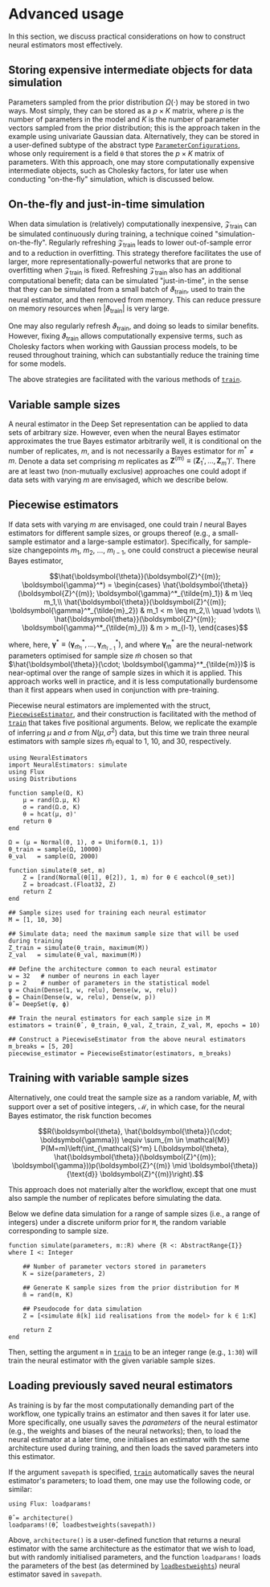 # Advanced usage

In this section, we discuss practical considerations on how to construct neural estimators most effectively.

## Storing expensive intermediate objects for data simulation

Parameters sampled from the prior distribution $\Omega(\cdot)$ may be stored in two ways. Most simply, they can be stored as a $p \times K$ matrix, where $p$ is the number of parameters in the model and $K$ is the number of parameter vectors sampled from the prior distribution; this is the approach taken in the example using univariate Gaussian data. Alternatively, they can be stored in a user-defined subtype of the abstract type [`ParameterConfigurations`](@ref), whose only requirement is a field `θ` that stores the $p \times K$ matrix of parameters. With this approach, one may store computationally expensive intermediate objects, such as Cholesky factors, for later use when conducting "on-the-fly" simulation, which is discussed below.

## On-the-fly and just-in-time simulation

When data simulation is (relatively) computationally inexpensive, $\mathcal{Z}_{\text{train}}$ can be simulated continuously during training, a technique coined "simulation-on-the-fly". Regularly refreshing $\mathcal{Z}_{\text{train}}$ leads to lower out-of-sample error and to a reduction in overfitting. This strategy therefore facilitates the use of larger, more representationally-powerful networks that are prone to overfitting when $\mathcal{Z}_{\text{train}}$ is fixed. Refreshing $\mathcal{Z}_{\text{train}}$ also has an additional computational benefit; data can be simulated "just-in-time", in the sense that they can be simulated from a small batch of $\vartheta_{\text{train}}$, used to train the neural estimator, and then removed from memory. This can reduce pressure on memory resources when $|\vartheta_{\text{train}}|$ is very large.

One may also regularly refresh $\vartheta_{\text{train}}$, and doing so leads to similar benefits. However, fixing $\vartheta_{\text{train}}$ allows computationally expensive terms, such as Cholesky factors when working with Gaussian process models, to be reused throughout training, which can substantially reduce the training time for some models.  

The above strategies are facilitated with the various methods of [`train`](@ref).


## Variable sample sizes

A neural estimator in the Deep Set representation can be applied to data sets of arbitrary size. However, even when the neural Bayes estimator approximates the true Bayes estimator arbitrarily well, it is conditional on the number of replicates, $m$, and is not necessarily a Bayes estimator for $m^* \ne m$. Denote a data set comprising $m$ replicates as $\boldsymbol{Z}^{(m)} \equiv (\boldsymbol{Z}_1', \dots, \boldsymbol{Z}_m')'$. There are at least two (non-mutually exclusive) approaches one could adopt if data sets with varying $m$ are envisaged, which we describe below.

## Piecewise estimators

If data sets with varying $m$ are envisaged, one could train $l$ neural Bayes estimators for different sample sizes, or groups thereof (e.g., a small-sample estimator and a large-sample estimator).
 Specifically, for sample-size changepoints $m_1$, $m_2$, $\dots$, $m_{l-1}$, one could construct a piecewise neural Bayes estimator,
```math
\hat{\boldsymbol{\theta}}(\boldsymbol{Z}^{(m)}; \boldsymbol{\gamma}^*)
=
\begin{cases}
\hat{\boldsymbol{\theta}}(\boldsymbol{Z}^{(m)}; \boldsymbol{\gamma}^*_{\tilde{m}_1}) & m \leq m_1,\\
\hat{\boldsymbol{\theta}}(\boldsymbol{Z}^{(m)}; \boldsymbol{\gamma}^*_{\tilde{m}_2}) & m_1 < m \leq m_2,\\
\quad \vdots \\
\hat{\boldsymbol{\theta}}(\boldsymbol{Z}^{(m)}; \boldsymbol{\gamma}^*_{\tilde{m}_l}) & m > m_{l-1},
\end{cases}
```
where, here, $\boldsymbol{\gamma}^* \equiv (\boldsymbol{\gamma}^*_{\tilde{m}_1}, \dots, \boldsymbol{\gamma}^*_{\tilde{m}_{l-1}})$, and where $\boldsymbol{\gamma}^*_{\tilde{m}}$ are the neural-network parameters optimised for sample size $\tilde{m}$ chosen so that $\hat{\boldsymbol{\theta}}(\cdot; \boldsymbol{\gamma}^*_{\tilde{m}})$ is near-optimal over the range of sample sizes in which it is applied.
This approach works well in practice, and it is less computationally burdensome than it first appears when used in conjunction with pre-training.

Piecewise neural estimators are implemented with the struct, [`PiecewiseEstimator`](@ref), and their construction is facilitated with the method of [`train`](@ref) that takes five positional arguments. Below, we replicate the example of inferring $\mu$ and $\sigma$ from $N(\mu, \sigma^2)$ data, but this time we train three neural estimators with sample sizes $\tilde{m}_l$ equal to 1, 10, and 30, respectively.   

```
using NeuralEstimators
import NeuralEstimators: simulate
using Flux
using Distributions

function sample(Ω, K)
	μ = rand(Ω.μ, K)
	σ = rand(Ω.σ, K)
	θ = hcat(μ, σ)'
	return θ
end

Ω = (μ = Normal(0, 1), σ = Uniform(0.1, 1))
θ_train = sample(Ω, 10000)
θ_val   = sample(Ω, 2000)

function simulate(θ_set, m)
	Z = [rand(Normal(θ[1], θ[2]), 1, m) for θ ∈ eachcol(θ_set)]
	Z = broadcast.(Float32, Z)
	return Z
end

## Sample sizes used for training each neural estimator
M = [1, 10, 30]

## Simulate data; need the maximum sample size that will be used during training
Z_train = simulate(θ_train, maximum(M))
Z_val   = simulate(θ_val, maximum(M))

## Define the architecture common to each neural estimator
w = 32   # number of neurons in each layer
p = 2    # number of parameters in the statistical model
ψ = Chain(Dense(1, w, relu), Dense(w, w, relu))
ϕ = Chain(Dense(w, w, relu), Dense(w, p))
θ̂ = DeepSet(ψ, ϕ)

## Train the neural estimators for each sample size in M
estimators = train(θ̂ , θ_train, θ_val, Z_train, Z_val, M, epochs = 10)

## Construct a PiecewiseEstimator from the above neural estimators
m_breaks = [5, 20]
piecewise_estimator = PiecewiseEstimator(estimators, m_breaks)
```

## Training with variable sample sizes

Alternatively, one could treat the sample size as a random variable, $M$, with support over a set of positive integers, $\mathcal{M}$, in which case, for the neural Bayes estimator, the risk function becomes
```math
R(\boldsymbol{\theta}, \hat{\boldsymbol{\theta}}(\cdot; \boldsymbol{\gamma}))
\equiv
\sum_{m \in \mathcal{M}}
P(M=m)\left(\int_{\mathcal{S}^m}  L(\boldsymbol{\theta}, \hat{\boldsymbol{\theta}}(\boldsymbol{Z}^{(m)}; \boldsymbol{\gamma}))p(\boldsymbol{Z}^{(m)} \mid \boldsymbol{\theta}) {\text{d}} \boldsymbol{Z}^{(m)}\right).
```
 This approach does not materially alter the workflow, except that one must also sample the number of replicates before simulating the data.

 Below we define data simulation for a range of sample sizes (i.e., a range of integers) under a discrete uniform prior for ``M``, the random variable corresponding to sample size.

```
function simulate(parameters, m::R) where {R <: AbstractRange{I}} where I <: Integer

	## Number of parameter vectors stored in parameters
	K = size(parameters, 2)

	## Generate K sample sizes from the prior distribution for M
	m̃ = rand(m, K)

	## Pseudocode for data simulation
	Z = [<simulate m̃[k] iid realisations from the model> for k ∈ 1:K]

	return Z
end
```

Then, setting the argument `m` in [`train`](@ref) to be an integer range (e.g., `1:30`) will train the neural estimator with the given variable sample sizes.

## Loading previously saved neural estimators

As training is by far the most computationally demanding part of the workflow, one typically trains an estimator and then saves it for later use. More specifically, one usually saves the *parameters* of the neural estimator (e.g., the weights and biases of the neural networks); then, to load the neural estimator at a later time, one initialises an estimator with the same architecture used during training, and then loads the saved parameters into this estimator.

If the argument `savepath` is specified, [`train`](@ref) automatically saves the neural estimator's parameters; to load them, one may use the following code, or similar:

```
using Flux: loadparams!

θ̂ = architecture()
loadparams!(θ̂, loadbestweights(savepath))
```

Above, `architecture()` is a user-defined function that returns a neural estimator with the same architecture as the estimator that we wish to load, but with randomly initialised parameters, and the function `loadparams!` loads the parameters of the best (as determined by [`loadbestweights`](@ref)) neural estimator saved in `savepath`.
